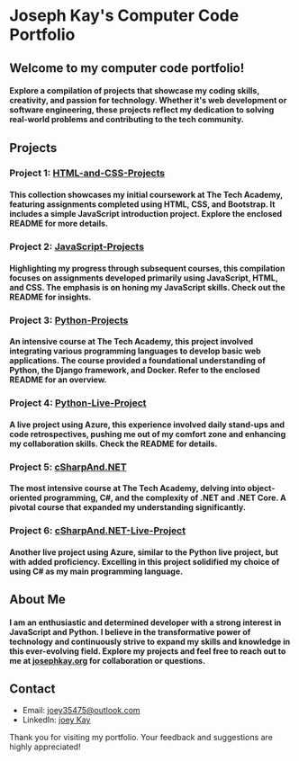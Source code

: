 # Joseph Kay's Computer Code Portfolio

## Welcome to my computer code portfolio! 

#### Explore a compilation of projects that showcase my coding skills, creativity, and passion for technology. Whether it's web development or software engineering, these projects reflect my dedication to solving real-world problems and contributing to the tech community.

## Projects

### Project 1: [HTML-and-CSS-Projects](HTML-and-CSS-Projects)

#### This collection showcases my initial coursework at The Tech Academy, featuring assignments completed using HTML, CSS, and Bootstrap. It includes a simple JavaScript introduction project. Explore the enclosed README for more details.

### Project 2: [JavaScript-Projects](JavaScript-Projects)

#### Highlighting my progress through subsequent courses, this compilation focuses on assignments developed primarily using JavaScript, HTML, and CSS. The emphasis is on honing my JavaScript skills. Check out the README for insights.

### Project 3: [Python-Projects](Python-Projects)

#### An intensive course at The Tech Academy, this project involved integrating various programming languages to develop basic web applications. The course provided a foundational understanding of Python, the Django framework, and Docker. Refer to the enclosed README for an overview.

### Project 4: [Python-Live-Project](Python-Live-Project)

#### A live project using Azure, this experience involved daily stand-ups and code retrospectives, pushing me out of my comfort zone and enhancing my collaboration skills. Check the README for details.

### Project 5: [cSharpAnd.NET](cSharpAnd.NET)


#### The most intensive course at The Tech Academy, delving into object-oriented programming, C#, and the complexity of .NET and .NET Core. A pivotal course that expanded my understanding significantly.

### Project 6: [cSharpAnd.NET-Live-Project](cSharpAnd.NET-Live-Project)

#### Another live project using Azure, similar to the Python live project, but with added proficiency. Excelling in this project solidified my choice of using C# as my main programming language.

## About Me

#### I am an enthusiastic and determined developer with a strong interest in JavaScript and Python. I believe in the transformative power of technology and continuously strive to expand my skills and knowledge in this ever-evolving field. Explore my projects and feel free to reach out to me at [josephkay.org](http://josephkay.org/) for collaboration or questions.

## Contact

- Email: joey35475@outlook.com
- LinkedIn: [joey Kay](https://www.linkedin.com/in/joey-kay-41322927b/)

Thank you for visiting my portfolio. Your feedback and suggestions are highly appreciated!
